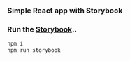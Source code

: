 ### Simple React app with Storybook

### Run the [Storybook](https://github.com/kadirahq/react-storybook)..

```js
npm i
npm run storybook
```

